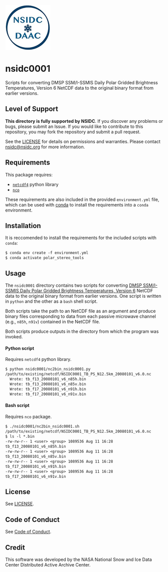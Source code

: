 ![NSIDC logo](/images/NSIDC_DAAC_2018_smv2.jpg)

# nsidc0001

Scripts for converting DMSP SSM/I-SSMIS Daily Polar Gridded Brightness Temperatures, Version 6 NetCDF data to the original binary format from earlier versions.

## Level of Support

<b>This directory is fully supported by NSIDC</b>. If you discover any problems or
bugs, please submit an Issue. If you would like to contribute to this
repository, you may fork the repository and submit a pull request.

See the [LICENSE](LICENSE) for details on permissions and warranties. Please
contact nsidc@nsidc.org for more information.

## Requirements

This package requires:
* [`netcdf4`](https://unidata.github.io/netcdf4-python/) python library
* [`nco`](https://github.com/nco/nco)

These requirements are also included in the provided `environment.yml` file,
which can be used with [conda](https://docs.conda.io/en/latest/) to install the
requirements into a `conda` environment.

## Installation

It is reccomended to install the requirements for the included scripts with `conda`:

```
$ conda env create -f environment.yml
$ conda activate polar_stereo_tools
```

## Usage

The `nsidc0001` directory contains two scripts for converting [DMSP SSM/I-SSMIS Daily Polar Gridded Brightness Temperatures, Version 6](https://nsidc.org/data/nsidc-0001) 
NetCDF data to the original binary format from earlier versions. One script is written in `python` and the 
other as a `bash` shell script.

Both scripts take the path to an NetCDF file as an argument and produce
binary files corresponding to data from each passive microwave channel
(e.g., `n85h`, `n91v`) contained in the NetCDF file.

Both scripts produce outputs in the directory from which the program was invoked.

#### Python script

Requires `netcdf4` python library.


```
$ python nsidc0001/nc2bin_nsidc0001.py /path/to/existing/netcdf/NSIDC0001_TB_PS_N12.5km_20080101_v6.0.nc
  Wrote: tb_f13_20080101_v6_n85h.bin
  Wrote: tb_f13_20080101_v6_n85v.bin
  Wrote: tb_f17_20080101_v6_n91h.bin
  Wrote: tb_f17_20080101_v6_n91v.bin
```

#### Bash script

Requires `nco` package.

```
$ ./nsidc0001/nc2bin_nsidc0001.sh /path/to/existing/netcdf/NSIDC0001_TB_PS_N12.5km_20080101_v6.0.nc
$ ls -l *.bin
-rw-rw-r-- 1 <user> <group> 1089536 Aug 11 16:28 tb_f13_20080101_v6_n85h.bin
-rw-rw-r-- 1 <user> <group> 1089536 Aug 11 16:28 tb_f13_20080101_v6_n85v.bin
-rw-rw-r-- 1 <user> <group> 1089536 Aug 11 16:28 tb_f17_20080101_v6_n91h.bin
-rw-rw-r-- 1 <user> <group> 1089536 Aug 11 16:28 tb_f17_20080101_v6_n91v.bin

```

## License

See [LICENSE](LICENSE).

## Code of Conduct

See [Code of Conduct](CODE_OF_CONDUCT.md).

## Credit

This software was developed by the NASA National Snow and Ice Data Center Distributed Active Archive Center.
